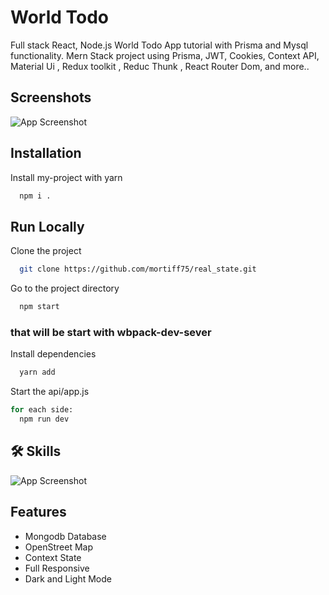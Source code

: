 # World Todo

Full stack React, Node.js World Todo App tutorial with Prisma and Mysql functionality. Mern Stack project using Prisma, JWT, Cookies, Context API, Material Ui , Redux toolkit , Reduc Thunk , React Router Dom, and more..
## Screenshots

![App Screenshot](https://i.ytimg.com/vi/HFj5FMb0jwY/hq720.jpg?sqp=-oaymwEhCK4FEIIDSFryq4qpAxMIARUAAAAAGAElAADIQj0AgKJD&rs=AOn4CLCqhaTIsLlqTvH46Hz00cEIafSfvw)


## Installation

Install my-project with yarn

```bash
  npm i .
```
    
## Run Locally

Clone the project

```bash
  git clone https://github.com/mortiff75/real_state.git
```

Go to the project directory

```bash
  npm start
```
### that will be start with wbpack-dev-sever

Install dependencies

```bash
  yarn add
```

Start the api/app.js

```bash
for each side:
  npm run dev
```


## 🛠 Skills
![App Screenshot](https://i.ytimg.com/vi/HFj5FMb0jwY/hq720.jpg?sqp=-oaymwEhCK4FEIIDSFryq4qpAxMIARUAAAAAGAElAADIQj0AgKJD&rs=AOn4CLCqhaTIsLlqTvH46Hz00cEIafSfvw)


## Features

- Mongodb Database
- OpenStreet Map
- Context State
- Full Responsive
- Dark and Light Mode

